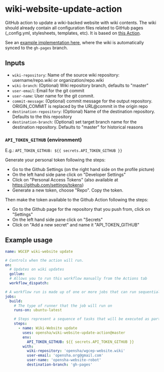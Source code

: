 # wiki-website-update-action

GitHub action to update a wiki-backed website with wiki contents. The wiki should already contain all configuration files related to GitHub pages (\_config.yml, stylesheets, templates, etc). It is based on [this Action](https://github.com/cpina/github-action-push-to-another-repository).

See an [example implementation here](https://github.com/opensha/wgcep-website), where the wiki is automatically synced to the `gh-pages` branch.

## Inputs

* `wiki-repository`: Name of the source wiki repository: username/repo.wiki or organization/repo.wiki
* `wiki-branch`: (Optional) Wiki repository branch, defaults to "master"
* `user-email`: Email for the git commit
* `user-name`: User name for the git commit.
* `commit-message`: (Optional) commit message for the output repository. ORIGIN_COMMIT is replaced by the URL@commit in the origin repo
* `destination-repository`: (Optional) Name of the destination repository. Defaults to the this repository
* `destination-branch`: (Optional) set target branch name for the destination repository. Defaults to "master" for historical reasons

### `API_TOKEN_GITHUB` (environment)
E.g.:
  `API_TOKEN_GITHUB: ${{ secrets.API_TOKEN_GITHUB }}`

Generate your personal token following the steps:
* Go to the Github Settings (on the right hand side on the profile picture)
* On the left hand side pane click on "Developer Settings"
* Click on "Personal Access Tokens" (also available at https://github.com/settings/tokens)
* Generate a new token, choose "Repo". Copy the token.

Then make the token available to the Github Action following the steps:
* Go to the Github page for the repository that you push from, click on "Settings"
* On the left hand side pane click on "Secrets"
* Click on "Add a new secret" and name it "API_TOKEN_GITHUB"

## Example usage
```yaml
name: WGCEP wiki-website update

# Controls when the action will run. 
on:
  # Updates on wiki updates
  gollum:
  # Allows you to run this workflow manually from the Actions tab
  workflow_dispatch:

# A workflow run is made up of one or more jobs that can run sequentially or in parallel
jobs:
  build:
    # The type of runner that the job will run on
    runs-on: ubuntu-latest

    # Steps represent a sequence of tasks that will be executed as part of the job
    steps:
      - name: Wiki-Website update
        uses: opensha/wiki-website-update-action@master
        env:
          API_TOKEN_GITHUB: ${{ secrets.API_TOKEN_GITHUB }}
        with:
          wiki-repository: 'opensha/wgcep-website.wiki'
          user-email: 'opensha.org@gmail.com'
          user-name: 'opensha-website-robot'
          destination-branch: 'gh-pages'
```
